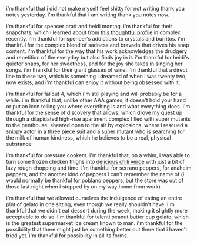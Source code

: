 i'm thankful that i did not make myself feel shitty for not writing thank you notes yesterday. i'm thankful that i am writing thank you notes now.

i'm thankful for spencer pratt and heidi montag. i'm thankful for their snapchats, which i learned about from [this thoughtful profile](https://www.complex.com/pop-culture/2015/10/spencer-pratt-heidi-montag-after-the-hills?c=99b5004f-c4db-4ec3-b905-67a9b3d1a919) in complex recently. i'm thankful for spencer's addictions to crystals and burritos. i'm thankful for the complex blend of sadness and bravado that drives his snap content. i'm thankful for the way that his work acknowledges the drudgery and repetition of the everyday but also finds joy in it. i'm thankful for heidi's quieter snaps, for her sweetness, and for the joy she takes in singing her songs. i'm thankful for their giant glasses of wine. i'm thankful that a direct line to these two, which is something i dreamed of when i was twenty two, now exists, and i'm thankful can enjoy it without being obsessed with it.

i'm thankful for fallout 4, which i'm still playing and will probably be for a while. i'm thankful that, unlike other AAA games, it doesn't hold your hand or put an icon telling you where everything is and what everything does. i'm thankful for the sense of discovery that allows, which drove my quest up through a dilapidated high-rise apartment complex filled with super mutants to the penthouse, sheared open to the air by explosions, where i rescued a snippy actor in a three piece suit and a super mutant who is searching for the milk of human kindness, which he believes to be a real, physical substance.

i'm thankful for pressure cookers. i'm thankful that, on a whim, i was able to turn some frozen chicken thighs into [delicious chili verde](https://www.seriouseats.com/pressure-cooker-fast-and-easy-chicken-chile-verde-recipe) with just a bit of lazy rough chopping and time. i'm thankful for serrano peppers, for anaheim peppers, and for another kind of peppers i can't remember the name of (i would normally be thankful for poblano peppers, but the store was out of those last night when i stopped by on my way home from work).

i'm thankful that we allowed ourselves the indulgence of eating an entire pint of gelato in one sitting, even though we really shouldn't have. i'm thankful that we didn't eat dessert during the week, making it slightly more acceptable to do so. i'm thankful for talenti peanut butter cup gelato, which is the greatest supermarket ice cream known to man. i'm thankful for the possibility that there might just be something better out there that i haven't tried yet. i'm thankful for possibility in all its forms.
